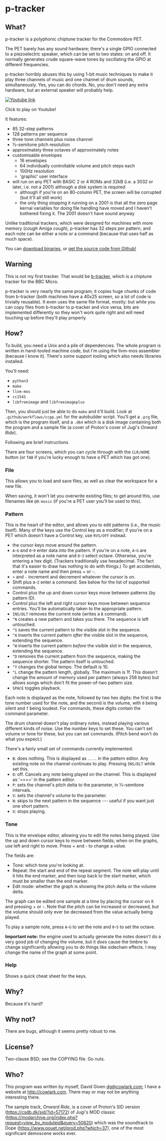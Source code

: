 p-tracker
=========


## What?

p-tracker is a polyphonic chiptune tracker for the Commodore PET.

The PET barely has any sound hardware; there's a single GPIO connected to a
piezoelectric speaker, which can be set to two states: on and off. It normally
generates crude square-wave tones by oscillating the GPIO at different
frequencies.

p-tracker horribly abuses this by using 1-bit music techniques to make it play
three channels of music and one channel of drum sounds, simultaneously. Yes, you
can do chords. No, you don't need any extra hardware, but an external speaker
will probably help.

[![Youtube link](https://img.youtube.com/vi/iqWJeM2MKt4/0.jpg)](https://www.youtube.com/watch?v=iqWJeM2MKt4 "p-tracker on Youtube")

Click to play on Youtube!

It features:

- 85 32-step patterns
- 128 patterns per sequence
- three tone channels plus noise channel
- ⅓-semitone pitch resolution
- approximately three octaves of approximately notes
- customisable envelopes
  - 16 envelopes
  - 64 individually controllable volume and pitch steps each
  - 100Hz resolution
  - 'graphic' user interface
- will run on any PET with BASIC 2 or 4 ROMs and 32kB (i.e. a 3032 or later,
  i.e. not a 2001) although a disk system is required
  - although if you're on an 80-column PET, the screen will be corrupted (but
    it'll all still work)
  - the only thing stopping it running on a 2001 is that all the zero page
    kernal variables for doing file handling have moved and I haven't bothered
    fixing it. The 2001 doesn't have sound anyway

Unlike traditional trackers, which were designed for machines with more memory
(_cough_ Amiga _cough_), p-tracker has 32 steps per pattern, and each note can
be either a note _or_ a command (because that uses half as much space).

You can [download
binaries](https://github.com/davidgiven/ptracker/releases/tag/dev), or [get the
source code from Github!](https://github.com/davidgiven/ptracker)

## Warning

This is not my first tracker. That would be
[b-tracker](https://cowlark.com/btracker/), which is a chiptune tracker for the
BBC Micro.

p-tracker is very nearly the same program; it copies huge chunks of code from
b-tracker (both machines have a 40x25 screen, so a lot of code is trivially
reusable). It even uses the same file format, mostly: but while you can copy
files from b-tracker to p-tracker and vice versa, bits are implemented
differently so they won't work quite right and will need touching up before
they'll play properly.


## How?

To build, you need a Unix and a pile of dependencies. The whole program is
written in hand-tooled machine code, but I'm using the llvm-mos assembler
(because I know it). There's some support tooling which also needs libraries
installed.

You'll need:

  - `python3`
  - `make`
  - `llvm-mos`
  - `cc1541`
  - `libfreeimage` and `libfreeimageplus`

Then, you should just be able to do `make` and it'll build. Look at
`.github/workflows/ccpp.yml` for the autobuilder script. You'll get a `.prg`
file, which is the program itself, and a `.d64` which is a disk image containing
both the program and a sample file (a cover of Proton's cover of Jugi's _Onward
Ride_).

Following are brief instructions 

There are four screens, which you can cycle through with the `CLR/HOME` button
(or `TAB` if you're lucky enough to have a PET which has got one).

### File

This allows you to load and save files, as well as clear the workspace for a
new file.

When saving, it won't let you overwrite existing files; to get around this, use
filenames like `@0:music` (if you're a PET user you'll be used to this).

### Pattern

This is the heart of the editor, and allows you to edit patterns (i.e., the
music itself). Many of the keys use the Control key as a modifier; if you're on
a PET which doesn't have a Control key, use `RVS/OFF` instead.

- the cursor keys move around the pattern.
- `A`-`G` and `0`-`9` enter data into the pattern. If you're on a note, `A`-`G` are
  interpreted as a note name and `0`-`3` select octave. Otherwise, you're entering
  a hex digit. (Trackers traditionally use hexadecimal. The fact that it's
  easier to draw has nothing to do with things.) To get accidentals, enter a
  note name and then press + or -.
- `+` and `-` increment and decrement whatever the cursor is on.
- Shift plus `A`-`Z` enter a command. See below for the list of supported commands.
- Control plus the up and down cursor keys move between patterns (by pattern
  ID).
- Control plus the left and right cursor keys move between sequence entries.
  You'll be automatically taken to the appropriate pattern.
- `INS/DLT` removes the current note (writes a `B` command).
- `^N` creates a new pattern and takes you there. The sequence is left untouched.
- `^S` saves the current pattern to the visible slot in the sequence.
- `^A` inserts the current pattern _after_ the visible slot in the sequence,
  extending the sequence.
- `^W` inserts the current pattern _before_ the visible slot in the sequence,
  extending the sequence.
- `^D` removes the current pattern from the sequence, making the sequence
  shorter. The pattern itself is untouched.
- `^T` changes the global tempo. The default is 10.
- `^L` change the pattern length, globally. The maximum is 1f. This doesn't
  change the amount of memory used per pattern (always 256 bytes) but allows
  songs which don't fit the power-of-two pattern size.
- `SPACE` toggles playback.

Each note is displayed as the note, followed by two hex digits: the first is the
tone number used for the note, and the second is the volume, with `0` being
silent and `f` being loudest. For commands, these digits contain the command
parameter.

The drum channel doesn't play ordinary notes, instead playing various different
kinds of noise. Use the number keys to set these. You can't set volume or tone
for these, but you can set commands. (Pitch bend won't do what you expect.)

There's a fairly small set of commands currently implemented:

- `B`: does nothing. This is displayed as `....` in the pattern editor. Any
  existing note on the channel continues to play. Pressing `INS/DLT` while
  set this.
- `O`: off. Cancels any note being played on the channel. This is displayed as
  '====' in the pattern editor.
- `P`: sets the channel's pitch delta to the parameter, in ⅓-semitone intervals.
- `V`: sets the channel's volume to the parameter.
- `N`: skips to the next pattern in the sequence --- useful if you want just one
  short pattern.
- `X`: stops playing.

### Tone

This is the envelope editor, allowing you to edit the notes being played. Use
the up and down cursor keys to move between fields; when on the graphs, use
left and right to move. Press + and - to change a value.

The fields are:

- Tone: which tone you're looking at.
- Repeat: the start and end of the repeat segment. The note will play until it
  hits the end marker, and then loop back to the start marker, which must be
  smaller than the end marker.
- Edit mode: whether the graph is showing the pitch delta or the volume delta.

The graph can be edited one sample at a time by placing the cursor on it and
pressing + or -. Note that the pitch can be increased or decreased, but the
volume should only ever be decreased from the value actually being played.

To play a sample note, press `A`-`G` to set the note and `0`-`5` to set the
octave.

**Important note:** the engine used to actually generate the notes doesn't do a
very good job of changing the volume, but it _does_ cause the timbre to change
significantly allowing you to do things like sidechain effects. I may change
the name of the graph at some point.

### Help

Shows a quick cheat sheet for the keys.


## Why?

Because it's hard?


## Why not?

There are bugs, although it seems pretty robust to me.


## License?

Two-clause BSD; see the COPYING file. Go nuts.


## Who?

This program was written by myself, David Given <dg@cowlark.com>; I have a
website at http://cowlark.com. There may or may not be anything interesting
there.

The sample track, _Onward Ride_, is a cover of Proton's SID version
(https://csdb.dk/sid/?id=57172) of Jugi's MOD classic
(https://modarchive.org/index.php?request=view_by_moduleid&query=50820) which
was the soundtrack to Dope (https://www.pouet.net/prod.php?which=37), one of the
most significant demoscene works ever.
